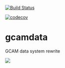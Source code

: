 [![Build Status](https://travis-ci.org/bpbond/gcamdata.svg?branch=master)](https://travis-ci.org/bpbond/gcamdata)

[![codecov](https://codecov.io/gh/bpbond/gcamdata/branch/master/graph/badge.svg)](https://codecov.io/gh/bpbond/gcamdata)

# gcamdata
GCAM data system rewrite

![](https://github.com/bpbond/gcamdata/blob/master/network/network.png)

